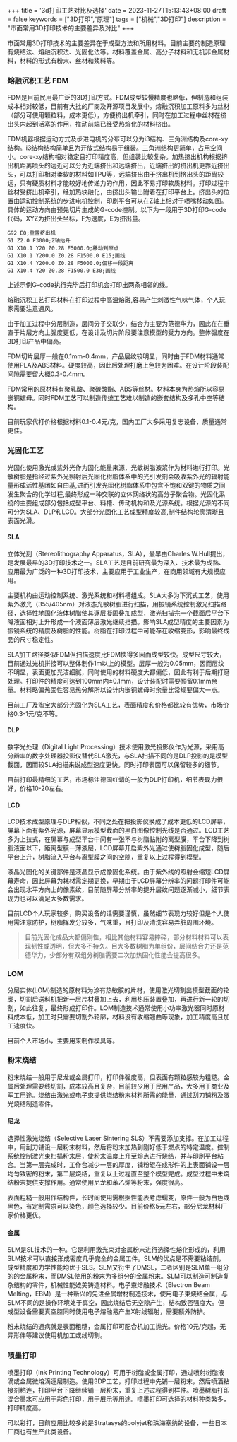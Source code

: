 +++
title = '3d打印工艺对比及选择'
date = 2023-11-27T15:13:43+08:00
draft = false
keywords = ["3D打印","原理"]
tags = ["机械","3D打印"]
description = "市面常用3D打印技术的主要差异及对比"
+++

市面常用3D打印技术的主要差异在于成型方法和所用材料。目前主要的制造原理有烧结法、熔融沉积法、光固化法等。材料覆盖金属、高分子材料和无机非金属材料，材料的形式有粉末、丝材和浆料等。
<!--more-->

### 熔融沉积工艺 FDM
FDM是目前民用最广泛的3D打印方式。FDM成型较慢精度也略低，但制造和组装成本相对较低，目前有大批的厂商及开源项目发展中。熔融沉积加工原料多为丝材（部分可使用颗粒料，成本更低），方便挤出机牵引，同时在加工过程中丝材在挤出头内起到活塞的作用，推动前端已经受热熔化的材料挤出。

FDM机器根据运动方式及步进电机的分布可以分为i3结构、三角洲结构及core-xy结构。i3结构结构简单且为开放式结构易于组装。三角洲结构更简单，占用空间小。core-xy结构相对稳定且打印精度高，但组装比较复杂。加热挤出机构根据挤出机距离喷头的远近可以分为近端挤出和远端挤出，近端挤出的挤出机更靠近挤出头，可以打印相对柔软的材料如TPU等，远端挤出由于挤出机到挤出头的距离较远，只有硬质材料才能较好地传递力的作用，因此不易打印软质材料。打印过程中丝材受挤出机牵引，经加热块融化，由挤出头输出附着在打印平台上。挤出头的位置由运动控制系统的步进电机控制，印刷平台可以在Z轴上相对于喷嘴移动如图。具体的运动方向由预先切片生成的G-code控制。以下为一段用于3D打印G-code代码，XYZ为挤出头坐标，F为速度，E为挤出量。

```
G92 E0;重置挤出机
G1 Z2.0 F3000;Z轴抬升
G1 X10.1 Y20 Z0.28 F5000.0;移动到原点
G1 X10.1 Y200.0 Z0.28 F1500.0 E15;画线
G1 X10.4 Y200.0 Z0.28 F5000.0;偏移一段距离
G1 X10.4 Y20 Z0.28 F1500.0 E30;画线
```
上述示例G-code执行完毕后打印机会打印出两条相邻的线。

熔融沉积工艺打印材料在打印过程中高温熔融,容易产生刺激性气味气体，个人玩家需要注意通风。

由于加工过程中分层制造，层间分子交联少，结合力主要为范德华力，因此在在垂直于片层方向上强度更低，在设计及切片阶段要注意模型的受力方向。整体强度在3D打印产品中偏高。

FDM切片层厚一般在0.1mm-0.4mm，产品层纹较明显，同时由于FDM材料通常使用PLA及ABS材料。硬度较高，因此后处理打磨上色较为困难。在设计阶段装配间隙需要留大概0.3-0.4mm。

FDM常用的原材料有聚乳酸、聚碳酸酯、ABS等丝材。材料本身为热熔所以容易嵌铜螺母。同时FDM工艺可以制造传统工艺难以制造的嵌套结构及多孔中空等结构。

目前玩家代打价格根据材料0.1-0.4元/克，国内工厂大多采用复志设备，质量通常更佳。

### 光固化工艺

光固化使用激光或紫外光作为固化能量来源，光敏树脂液浆作为材料进行打印。光敏树脂是指经过紫外光照射后光固化树脂体系中的光引发剂会吸收紫外光的辐射能量形成活性基团如自由基,进而引发光固化树脂体系中包含不饱和双键的物质之间发生聚合的化学过程,最终形成一种交联的立体网络状的高分子聚合物。光固化系统的主要组成部分包括成型平台、料槽、传动机构和及光源系统。根据光源的不同可分为SLA、DLP和LCD。大部分光固化工艺成型精度较高,制件结构轮廓清晰且表面光滑。

#### SLA
立体光刻（Stereolithography Apparatus，SLA），最早由Charles W.Hull提出，是发展最早的3D打印技术之一。SLA工艺是目前研究最为深入、技术最为成熟、应用最为广泛的一种3D打印技术，主要应用于工业生产，在商用领域有大规模应用。

主要机构由运动控制系统、激光系统和材料槽组成。SLA大多为下沉式工艺，使用紫外激光（355/405nm）对液态光敏树脂进行扫描，用振镜系统控制激光扫描路径，选择性地固化液体树脂使其逐层凝固叠加成型，激光扫描完一个截面后平台下降液面相对上升形成一个液面薄层激光继续扫描。影响SLA成型精度的主要因素为振镜系统的精度及树脂的性能。树脂在打印过程中可能存在收缩变形，影响最终成品的尺寸稳定性。

SLA加工路径类似FDM但扫描速度比FDM快得多因而成型较快。成型尺寸较大，目前通过光机拼接可以整体制作1m以上的模型。层厚一般为0.05mm，因而层纹不明显，表面更加光洁细腻，同时使用的材料硬度大都偏低，因此有利于后期打磨处理。打印件的精度可达到100mm内±0.1mm，设计装配时需要预留0.1mm余量。材料略偏热固性容易热分解所以设计内嵌铜螺母时余量比常规要偏大一点。

目前工厂及淘宝大部分光固化为SLA工艺，表面精度和价格都比较有优势，市场价格0.3-1元/克不等。

#### DLP
数字光处理（Digital Light Processing）技术使用激光投影仪作为光源，采用高分辨率的数字处理器投影仪替代SLA激光，与SLA扫描不同的是DLP投影的是模型截面，因而较SLA扫描来说成型速度更快。同时打印表面可以保留较多的细节。

目前打印最精细的工艺，市场标注德国红蜡的一般为DLP打印机，细节表现力很好，价格10-20左右。

#### LCD
LCD技术成型原理与DLP相似，不同之处在把投影仪换成了成本更低的LCD屏幕，屏幕下面有紫外光源，屏幕显示模型截面的黑白图像控制光线是否通过。LCD工艺多为上拉式，在屏幕与成型平台中间有一张不与树脂黏附的离型膜，平台下降到树脂液面以下，距离型膜一薄液层，LCD屏幕开启紫外光通过使树脂固化成型，随后平台上升，树脂流入平台与离型膜之间的空隙，重复以上过程得到模型。

液晶光固化的关键部件是液晶显示成像固化系统。由于紫外线的照射会缩短LCD屏幕寿命，因此屏幕为耗材需定期更换，早期由于LCD屏幕分辨率的问题打印件可能会出现水平方向上的像素纹，目前随屏幕分辨率的提升层纹问题逐渐减小，细节表现力也可以满足大多数需求。

目前LCD个人玩家较多，购买设备的话需要谨慎，虽然细节表现力较好但是个人使用需注意防护，树脂挥发分较多，气味重，且打印及清洗容易弄脏周围环境。

> 目前光固化成品大都偏刚性，相比其他材料容易摔碎，部分材料材料可以表现韧性或透明，但大多不持久。目大多数树脂为单组份，层间结合力还是范德华力，少部分有双组分树脂需要二次加热固化性能会提高很多。

### LOM
分层实体(LOM)制造的原材料为涂有热敏胶的片材，使用激光切割出模型截面的轮廓，切割后送料机把新一层片材叠加上去，利用热压装置叠加，再进行新一轮的切割，如此往复，最终形成打印件。LOM制造技术通常使用小功率激光器同时原材料成本低，加工时只需要切割外轮廓，材料没有收缩翘曲等现象，加工精度高且加工速度快。

目前个人市场小，主要用来制作模具等。

### 粉末烧结
粉末烧结一般用于尼龙或金属打印，打印件强度高，但表面有颗粒感较为粗糙。金属后处理需要线切割，成本较高且复杂，目前较少用于民用产品，大多用于商业及军工用途。烧结由激光或电子束提供烧结粉末材料所需的能量，通过刮刀铺粉及激光烧结制造零件。

#### 尼龙
选择性激光烧结（Selective Laser Sintering SLS）不需要添加支撑。在加工过程中，用刮刀铺设一层粉末材料，然后将粉末加热到刚好低于燃点的特定温度。控制系统控制激光束扫描粉末层，使粉末温度上升至熔点进行烧结，并与印刷平台粘合。当第一层完成时，工作台减少一层的厚度，铺粉辊在成形件的上表面铺设一层均匀致密的粉末，第二层烧结，重复以上过程直至整个模型完成。成型过程中未烧结粉末提供支撑作用。通常使用尼龙和苯乙烯等粉末，强度很高。

表面粗糙一般用作结构件，长时间使用需根据性能表考虑蠕变，原件一般为白色或黑色，有定制需求可以染色，颜色选择较少。目前价格5元左右，部分尼龙材料厂家价格更优。

#### 金属
SLM是SL技术的一种。它是利用激光束对金属粉末进行选择性熔化形成的，利用SLM技术可以直接形成密度几乎完全的金属工件。SLM的优点是不需要粘结剂，成型精度和力学性能均优于SLS。SLM又衍生了DMSL，二者区别是SLM单一组分的的金属粉末，而DMSL使用的粉末为多组分的金属粉末。SLM可以制造可制造复杂结构的零件，机械性能媲美铸造材料。电子束熔融技术（Electron Beam Melting，EBM）是一种新兴的先进金属增材制造技术，使用电子束烧结金属，与SLM不同的是操作环境处于真空，因此烧结后无空隙产生，结构致密强度大。但成型设备需要真空腔同时使用电子熔融易产生X射线辐射，需要额外防护。

粉末烧结的通病就是表面粗糙，金属打印可配合机加工抛光。价格10元/克起，无异形件等建议使用机加工或线切割。

### 喷墨打印
喷墨打印（Ink Printing Technology）可用于树脂或金属打印，通过喷射树脂液滴或金属微熔滴逐层制造。使用3DP工艺，打印过程中先铺一层粉末，然后喷洒粘接剂粘连，打印平台下降继续铺一层粉末，重复上述过程得到样件。喷墨树脂打印混合墨水可应用于彩色打印，用于展示等用途。喷墨打印可选择的材料种类繁多，打印精度高。

可以彩打，目前应用比较多的是Stratasys的polyjet和珠海塞纳的设备，一些日本厂商也有生产此类设备。
